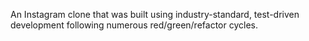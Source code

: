 An Instagram clone that was built using industry-standard, test-driven development following numerous red/green/refactor cycles.
